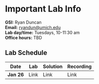 # Important Lab Info

**GSI:** Ryan Duncan\
**Email:** ryandun@umich.edu\
**Lab day/time:** Tuesdays, 10-11:30 am\
**Office hours:** TBD

## Lab Schedule

Date | Lab | Solution | Recording
--- | --- | --- | ---
**Jan 26** | Link | Link | Link

